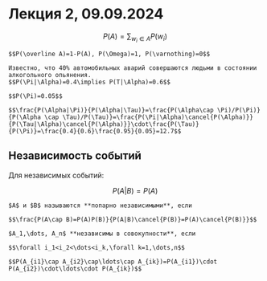 # Лекция 2, 09.09.2024

$$P(A)=\sum_{w_i\in A}P(w_i)$$

```{note} Замечание
$$P(\overline A)=1-P(A), P(\Omega)=1, P(\varnothing)=0$$
```

```{prf:example} Задача об авариях
Известно, что 40% автомобильных аварий совершаются людьми в состоянии алкогольного опьянения.
$$P(\Pi|\Alpha)=0.4\implies P(T|\Alpha)=0.6$$

$$P(\Pi)=0.05$$

$$\frac{P(\Alpha|\Pi)}{P(\Alpha|\Tau)}=\frac{P(\Alpha\cap \Pi)/P(\Pi)}{P(\Alpha \cap \Tau)/P(\Tau)}=\frac{P(\Pi|\Alpha)\cancel{P(\Alpha)}}{P(\Tau|\Alpha)\cancel{P(\Alpha)}}\cdot\frac{P(\Tau)}{P(\Pi)}=\frac{0.4}{0.6}\frac{0.95}{0.05}=12.7$$
```

## Независимость событий

Для независимых событий:

$$P(A|B)=P(A)$$

```{prf:definition}
$A$ и $B$ называются **попарно независимыми**, если 

$$\frac{P(A\cap B)=P(A)P(B)}{P(A|B)\cancel{P(B)}=P(A)\cancel{P(B)}}$$
```

```{prf:definition}
$A_1,\dots, A_n$ **независимы в совокупности**, если 

$$\forall i_1<i_2<\dots<i_k,\forall k=1,\dots,n$$

$$P(A_{i1}\cap A_{i2}\cap\ldots\cap A_{ik})=P(A_{i1})\cdot P(A_{i2})\cdot\ldots\cdot P(A_{ik})$$
```